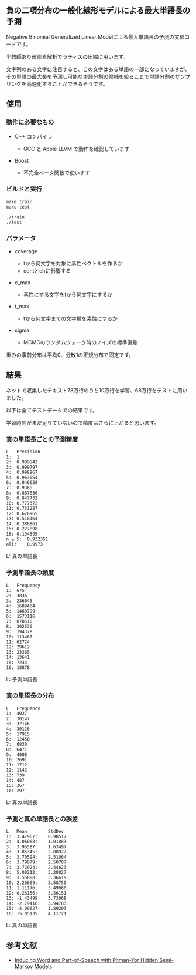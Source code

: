 ## 負の二項分布の一般化線形モデルによる最大単語長の予測

Negative Binomial Generalized Linear Modelによる最大単語長の予測の実験コードです。

半教師あり形態素解析でラティスの圧縮に用います。

文字列のある文字に注目すると、この文字はある単語の一部になっていますが、その単語の最大長を予測し可能な単語分割の候補を絞ることで単語分割のサンプリングを高速化することができるそうです。

## 使用

### 動作に必要なもの

- C++ コンパイラ
	- GCC と Apple LLVM で動作を確認しています

- Boost
	- 不完全ベータ関数で使います

### ビルドと実行

```
make train
make test
```

```
./train
./test
```

### パラメータ

- coverage
	- tから何文字を対象に素性ベクトルを作るか
	- contとchに影響する

- c_max
	- 素性にする文字をtから何文字にするか

- t_max
	- tから何文字までの文字種を素性にするか

- sigma
	- MCMCのランダムウォーク時のノイズの標準偏差

重みの事前分布は平均0、分散1の正規分布で固定です。

## 結果

ネットで収集したテキスト78万行のうち10万行を学習、68万行をテストに用いました。

以下は全てテストデータでの結果です。

学習時間がまだ足りていないので精度はさらに上がると思います。

### 真の単語長ごとの予測精度

```
L	Precision 
1:	1
2:	0.999942
3:	0.999797
4:	0.998967
5:	0.963054
6:	0.946659
7:	0.9385
8:	0.887836
9:	0.847732
10:	0.777372
11:	0.731287
12:	0.678965
13:	0.518164
14:	0.386861
15:	0.227898
16:	0.194595
n ≥ 5:	0.932351
all:	0.9973
```

L: 真の単語長

### 予測単語長の頻度

```
L	Frequency
1:	675
2:	3836
3:	236045
4:	1689464
5:	1460799
6:	1573116
7:	870510
8:	302536
9:	194378
10:	113467
11:	62724
12:	29612
13:	23365
14:	13641
15:	7244
16:	18878
```

L: 予測単語長

### 真の単語長の分布

```
L	Frequency
1:	4027
2:	30147
3:	32146
4:	30116
5:	17915
6:	12450
7:	8830
8:	6471
9:	4008
10:	2691
11:	1712
12:	1142
13:	739
14:	487
15:	367
16:	297
```

L: 真の単語長

### 予測と真の単語長との誤差

```
L	Mean		StdDev
1:	3.47967:	0.98517
2:	4.06068:	1.01883
3:	3.95587:	1.63497
4:	3.85345:	2.08927
5:	3.70594:	2.51064
6:	3.79879:	2.50787
7:	3.72924:	2.44623
8:	5.00212:	3.28827
9:	3.55888:	3.36619
10:	2.26669:	3.58750
11:	1.11176:	3.49680
12:	0.26156:	3.56151
13:	-1.43499:	3.73668
14:	-2.79416:	3.94783
15:	-4.09627:	3.89203
16:	-5.05135:	4.11721
```

L: 真の単語長

## 参考文献

- [Inducing Word and Part-of-Speech with Pitman-Yor Hidden Semi-Markov Models](http://chasen.org/~daiti-m/paper/acl2015pyhsmm.pdf)